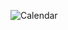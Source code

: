 ![Calendar](https://github.com/MarkTheBoy/Calendar/assets/146758649/20602781-36f1-4960-a339-b119ff72035b)
